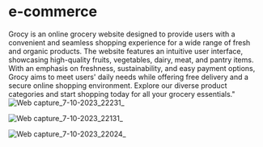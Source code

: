 

# e-commerce

Grocy is an online grocery website designed to provide users with a convenient and seamless shopping experience for a wide range of fresh and organic products. The website features an intuitive user interface, showcasing high-quality fruits, vegetables, dairy, meat, and pantry items. With an emphasis on freshness, sustainability, and easy payment options, Grocy aims to meet users' daily needs while offering free delivery and a secure online shopping environment. Explore our diverse product categories and start shopping today for all your grocery essentials."
![Web capture_7-10-2023_22231_](https://github.com/afiya067/e-commerce/assets/122664723/3c1e1dbf-b1a7-4eb5-8573-5e22d6097fb5)

![Web capture_7-10-2023_22131_](https://github.com/afiya067/e-commerce/assets/122664723/bc5a0767-71eb-4b3f-a9a0-1ff5cb8c85a5)

![Web capture_7-10-2023_22024_](https://github.com/afiya067/e-commerce/assets/122664723/a592f493-98ff-4a8a-ae57-7a89e249b9d2)



